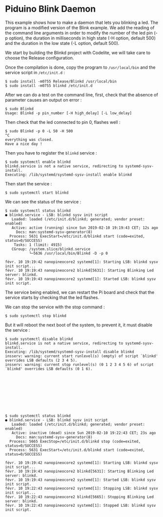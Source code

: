 # Piduino Blink Daemon

This example shows how to make a daemon that lets you blinking a led.
The program is a modified version of the Blink example. We add the reading of 
the command line arguments in order to modify the number of the led pin 
(-p option), the duration in milliseconds in high state (-H option, default 500) 
and the duration in the low state (-L option, default 500).

We start by building the Blinkd project with Codelite, we will take care to 
choose the Release configuration.

Once the compilation is done, copy the program to `/usr/local/bin` and the 
service script in `/etc/init.d` :

    $ sudo install -m0755 Release/Blinkd /usr/local/bin
    $ sudo install -m0755 blinkd /etc/init.d

After we can do a test on the command line, first, check that the absence of 
parameter causes an output on error :

    $ sudo Blinkd 
    Usage: Blinkd -p pin_number [-H high_delay] [-L low_delay]

Then check that the led connected to pin 0, flashes well :

    $ sudo Blinkd -p 0 -L 50 -H 500
    ^C
    everything was closed.
    Have a nice day !

Then you have to register the `blinkd` service :

    $ sudo systemctl enable blinkd
    blinkd.service is not a native service, redirecting to systemd-sysv-install.
    Executing: /lib/systemd/systemd-sysv-install enable blinkd

Then start the service :

    $ sudo systemctl start blinkd

We can see the status of the service :

    $ sudo systemctl status blinkd
    ● blinkd.service - LSB: blinkd sysv init script
       Loaded: loaded (/etc/init.d/blinkd; generated; vendor preset: enabled)
       Active: active (running) since Sun 2019-02-10 19:19:43 CET; 12s ago
         Docs: man:systemd-sysv-generator(8)
      Process: 5631 ExecStart=/etc/init.d/blinkd start (code=exited, status=0/SUCCESS)
        Tasks: 1 (limit: 4915)
       CGroup: /system.slice/blinkd.service
               └─5636 /usr/local/bin/Blinkd -D -p 0

    févr. 10 19:19:42 nanopineocore2 systemd[1]: Starting LSB: blinkd sysv init script...
    févr. 10 19:19:43 nanopineocore2 blinkd[5631]: Starting Blinking Led server: blinkd.
    févr. 10 19:19:43 nanopineocore2 systemd[1]: Started LSB: blinkd sysv init script.

The service being enabled, we can restart the Pi board and check that the 
service starts by checking that the led flashes.

We can stop the service with the stop command :

    $ sudo systemctl stop blinkd

But it will reboot the next boot of the system, to prevent it, it must disable the service :

    $ sudo systemctl disable blinkd
    blinkd.service is not a native service, redirecting to systemd-sysv-install.
    Executing: /lib/systemd/systemd-sysv-install disable blinkd
    insserv: warning: current start runlevel(s) (empty) of script `blinkd' overrides LSB defaults (2 3 4 5).
    insserv: warning: current stop runlevel(s) (0 1 2 3 4 5 6) of script `blinkd' overrides LSB defaults (0 1 6).







    


    $ sudo systemctl status blinkd
    ● blinkd.service - LSB: blinkd sysv init script
       Loaded: loaded (/etc/init.d/blinkd; generated; vendor preset: enabled)
       Active: inactive (dead) since Sun 2019-02-10 19:22:43 CET; 23s ago
         Docs: man:systemd-sysv-generator(8)
      Process: 5665 ExecStop=/etc/init.d/blinkd stop (code=exited, status=0/SUCCESS)
      Process: 5631 ExecStart=/etc/init.d/blinkd start (code=exited, status=0/SUCCESS)

    févr. 10 19:19:42 nanopineocore2 systemd[1]: Starting LSB: blinkd sysv init script...
    févr. 10 19:19:43 nanopineocore2 blinkd[5631]: Starting Blinking Led server: blinkd.
    févr. 10 19:19:43 nanopineocore2 systemd[1]: Started LSB: blinkd sysv init script.
    févr. 10 19:22:43 nanopineocore2 systemd[1]: Stopping LSB: blinkd sysv init script...
    févr. 10 19:22:43 nanopineocore2 blinkd[5665]: Stopping Blinking Led server: blinkd.
    févr. 10 19:22:43 nanopineocore2 systemd[1]: Stopped LSB: blinkd sysv init script.
